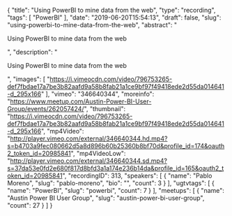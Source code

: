 {
  "title": "Using PowerBI to mine data from the web",
  "type": "recording",
  "tags": [
    "PowerBI"
  ],
  "date": "2019-06-20T15:54:13",
  "draft": false,
  "slug": "using-powerbi-to-mine-data-from-the-web",
  "abstract": "<p>Using PowerBI to mine data from the web</p>",
  "description": "<p>Using PowerBI to mine data from the web</p>",
  "images": [
    "https://i.vimeocdn.com/video/796753265-def7fbdae17a7be3b82aafd9a58b8fab21a1ce9bf97f49418ede2d55da014641-d_295x166"
  ],
  "vimeo": "346640344",
  "moreinfo": "https://www.meetup.com/Austin-Power-BI-User-Group/events/262057424/",
  "thumbnail": "https://i.vimeocdn.com/video/796753265-def7fbdae17a7be3b82aafd9a58b8fab21a1ce9bf97f49418ede2d55da014641-d_295x166",
  "mp4Video": "http://player.vimeo.com/external/346640344.hd.mp4?s=b4703a9fec080662d5a8d896b60b25360b8bf70d&profile_id=174&oauth2_token_id=20985841",
  "mp4VideoLow": "http://player.vimeo.com/external/346640344.sd.mp4?s=37da53e0fd2e680f817d8bfd3a1a174e236b14da&profile_id=165&oauth2_token_id=20985841",
  "recordingID": 313,
  "speakers": [
    {
      "name": "Pablo Moreno",
      "slug": "pablo-moreno",
      "bio": "",
      "count": 3
    }
  ],
  "ugtvtags": [
    {
      "name": "PowerBI",
      "slug": "powerbi",
      "count": 7
    }
  ],
  "meetups": [
    {
      "name": "Austin Power BI User Group",
      "slug": "austin-power-bi-user-group",
      "count": 27
    }
  ]
}